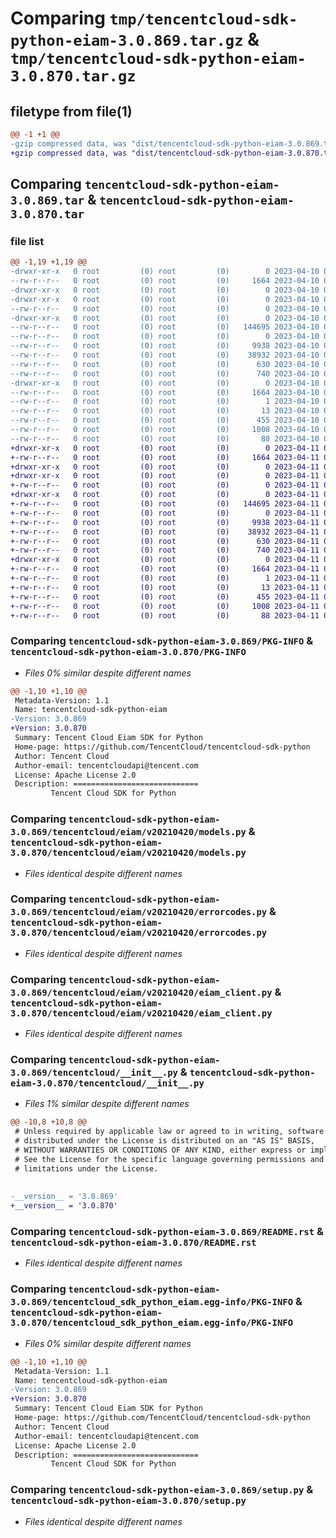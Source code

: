 # Comparing `tmp/tencentcloud-sdk-python-eiam-3.0.869.tar.gz` & `tmp/tencentcloud-sdk-python-eiam-3.0.870.tar.gz`

## filetype from file(1)

```diff
@@ -1 +1 @@
-gzip compressed data, was "dist/tencentcloud-sdk-python-eiam-3.0.869.tar", last modified: Mon Apr 10 03:04:53 2023, max compression
+gzip compressed data, was "dist/tencentcloud-sdk-python-eiam-3.0.870.tar", last modified: Tue Apr 11 03:38:05 2023, max compression
```

## Comparing `tencentcloud-sdk-python-eiam-3.0.869.tar` & `tencentcloud-sdk-python-eiam-3.0.870.tar`

### file list

```diff
@@ -1,19 +1,19 @@
-drwxr-xr-x   0 root         (0) root         (0)        0 2023-04-10 03:04:53.000000 tencentcloud-sdk-python-eiam-3.0.869/
--rw-r--r--   0 root         (0) root         (0)     1664 2023-04-10 03:04:53.000000 tencentcloud-sdk-python-eiam-3.0.869/PKG-INFO
-drwxr-xr-x   0 root         (0) root         (0)        0 2023-04-10 03:04:53.000000 tencentcloud-sdk-python-eiam-3.0.869/tencentcloud/
-drwxr-xr-x   0 root         (0) root         (0)        0 2023-04-10 03:04:53.000000 tencentcloud-sdk-python-eiam-3.0.869/tencentcloud/eiam/
--rw-r--r--   0 root         (0) root         (0)        0 2023-04-10 03:04:53.000000 tencentcloud-sdk-python-eiam-3.0.869/tencentcloud/eiam/__init__.py
-drwxr-xr-x   0 root         (0) root         (0)        0 2023-04-10 03:04:53.000000 tencentcloud-sdk-python-eiam-3.0.869/tencentcloud/eiam/v20210420/
--rw-r--r--   0 root         (0) root         (0)   144695 2023-04-10 03:04:53.000000 tencentcloud-sdk-python-eiam-3.0.869/tencentcloud/eiam/v20210420/models.py
--rw-r--r--   0 root         (0) root         (0)        0 2023-04-10 03:04:53.000000 tencentcloud-sdk-python-eiam-3.0.869/tencentcloud/eiam/v20210420/__init__.py
--rw-r--r--   0 root         (0) root         (0)     9938 2023-04-10 03:04:53.000000 tencentcloud-sdk-python-eiam-3.0.869/tencentcloud/eiam/v20210420/errorcodes.py
--rw-r--r--   0 root         (0) root         (0)    38932 2023-04-10 03:04:53.000000 tencentcloud-sdk-python-eiam-3.0.869/tencentcloud/eiam/v20210420/eiam_client.py
--rw-r--r--   0 root         (0) root         (0)      630 2023-04-10 03:04:53.000000 tencentcloud-sdk-python-eiam-3.0.869/tencentcloud/__init__.py
--rw-r--r--   0 root         (0) root         (0)      740 2023-04-10 03:04:53.000000 tencentcloud-sdk-python-eiam-3.0.869/README.rst
-drwxr-xr-x   0 root         (0) root         (0)        0 2023-04-10 03:04:53.000000 tencentcloud-sdk-python-eiam-3.0.869/tencentcloud_sdk_python_eiam.egg-info/
--rw-r--r--   0 root         (0) root         (0)     1664 2023-04-10 03:04:53.000000 tencentcloud-sdk-python-eiam-3.0.869/tencentcloud_sdk_python_eiam.egg-info/PKG-INFO
--rw-r--r--   0 root         (0) root         (0)        1 2023-04-10 03:04:53.000000 tencentcloud-sdk-python-eiam-3.0.869/tencentcloud_sdk_python_eiam.egg-info/dependency_links.txt
--rw-r--r--   0 root         (0) root         (0)       13 2023-04-10 03:04:53.000000 tencentcloud-sdk-python-eiam-3.0.869/tencentcloud_sdk_python_eiam.egg-info/top_level.txt
--rw-r--r--   0 root         (0) root         (0)      455 2023-04-10 03:04:53.000000 tencentcloud-sdk-python-eiam-3.0.869/tencentcloud_sdk_python_eiam.egg-info/SOURCES.txt
--rw-r--r--   0 root         (0) root         (0)     1008 2023-04-10 03:04:53.000000 tencentcloud-sdk-python-eiam-3.0.869/setup.py
--rw-r--r--   0 root         (0) root         (0)       88 2023-04-10 03:04:53.000000 tencentcloud-sdk-python-eiam-3.0.869/setup.cfg
+drwxr-xr-x   0 root         (0) root         (0)        0 2023-04-11 03:38:05.000000 tencentcloud-sdk-python-eiam-3.0.870/
+-rw-r--r--   0 root         (0) root         (0)     1664 2023-04-11 03:38:05.000000 tencentcloud-sdk-python-eiam-3.0.870/PKG-INFO
+drwxr-xr-x   0 root         (0) root         (0)        0 2023-04-11 03:38:05.000000 tencentcloud-sdk-python-eiam-3.0.870/tencentcloud/
+drwxr-xr-x   0 root         (0) root         (0)        0 2023-04-11 03:38:05.000000 tencentcloud-sdk-python-eiam-3.0.870/tencentcloud/eiam/
+-rw-r--r--   0 root         (0) root         (0)        0 2023-04-11 03:38:05.000000 tencentcloud-sdk-python-eiam-3.0.870/tencentcloud/eiam/__init__.py
+drwxr-xr-x   0 root         (0) root         (0)        0 2023-04-11 03:38:05.000000 tencentcloud-sdk-python-eiam-3.0.870/tencentcloud/eiam/v20210420/
+-rw-r--r--   0 root         (0) root         (0)   144695 2023-04-11 03:38:05.000000 tencentcloud-sdk-python-eiam-3.0.870/tencentcloud/eiam/v20210420/models.py
+-rw-r--r--   0 root         (0) root         (0)        0 2023-04-11 03:38:05.000000 tencentcloud-sdk-python-eiam-3.0.870/tencentcloud/eiam/v20210420/__init__.py
+-rw-r--r--   0 root         (0) root         (0)     9938 2023-04-11 03:38:05.000000 tencentcloud-sdk-python-eiam-3.0.870/tencentcloud/eiam/v20210420/errorcodes.py
+-rw-r--r--   0 root         (0) root         (0)    38932 2023-04-11 03:38:05.000000 tencentcloud-sdk-python-eiam-3.0.870/tencentcloud/eiam/v20210420/eiam_client.py
+-rw-r--r--   0 root         (0) root         (0)      630 2023-04-11 03:38:05.000000 tencentcloud-sdk-python-eiam-3.0.870/tencentcloud/__init__.py
+-rw-r--r--   0 root         (0) root         (0)      740 2023-04-11 03:38:05.000000 tencentcloud-sdk-python-eiam-3.0.870/README.rst
+drwxr-xr-x   0 root         (0) root         (0)        0 2023-04-11 03:38:05.000000 tencentcloud-sdk-python-eiam-3.0.870/tencentcloud_sdk_python_eiam.egg-info/
+-rw-r--r--   0 root         (0) root         (0)     1664 2023-04-11 03:38:05.000000 tencentcloud-sdk-python-eiam-3.0.870/tencentcloud_sdk_python_eiam.egg-info/PKG-INFO
+-rw-r--r--   0 root         (0) root         (0)        1 2023-04-11 03:38:05.000000 tencentcloud-sdk-python-eiam-3.0.870/tencentcloud_sdk_python_eiam.egg-info/dependency_links.txt
+-rw-r--r--   0 root         (0) root         (0)       13 2023-04-11 03:38:05.000000 tencentcloud-sdk-python-eiam-3.0.870/tencentcloud_sdk_python_eiam.egg-info/top_level.txt
+-rw-r--r--   0 root         (0) root         (0)      455 2023-04-11 03:38:05.000000 tencentcloud-sdk-python-eiam-3.0.870/tencentcloud_sdk_python_eiam.egg-info/SOURCES.txt
+-rw-r--r--   0 root         (0) root         (0)     1008 2023-04-11 03:38:05.000000 tencentcloud-sdk-python-eiam-3.0.870/setup.py
+-rw-r--r--   0 root         (0) root         (0)       88 2023-04-11 03:38:05.000000 tencentcloud-sdk-python-eiam-3.0.870/setup.cfg
```

### Comparing `tencentcloud-sdk-python-eiam-3.0.869/PKG-INFO` & `tencentcloud-sdk-python-eiam-3.0.870/PKG-INFO`

 * *Files 0% similar despite different names*

```diff
@@ -1,10 +1,10 @@
 Metadata-Version: 1.1
 Name: tencentcloud-sdk-python-eiam
-Version: 3.0.869
+Version: 3.0.870
 Summary: Tencent Cloud Eiam SDK for Python
 Home-page: https://github.com/TencentCloud/tencentcloud-sdk-python
 Author: Tencent Cloud
 Author-email: tencentcloudapi@tencent.com
 License: Apache License 2.0
 Description: ============================
         Tencent Cloud SDK for Python
```

### Comparing `tencentcloud-sdk-python-eiam-3.0.869/tencentcloud/eiam/v20210420/models.py` & `tencentcloud-sdk-python-eiam-3.0.870/tencentcloud/eiam/v20210420/models.py`

 * *Files identical despite different names*

### Comparing `tencentcloud-sdk-python-eiam-3.0.869/tencentcloud/eiam/v20210420/errorcodes.py` & `tencentcloud-sdk-python-eiam-3.0.870/tencentcloud/eiam/v20210420/errorcodes.py`

 * *Files identical despite different names*

### Comparing `tencentcloud-sdk-python-eiam-3.0.869/tencentcloud/eiam/v20210420/eiam_client.py` & `tencentcloud-sdk-python-eiam-3.0.870/tencentcloud/eiam/v20210420/eiam_client.py`

 * *Files identical despite different names*

### Comparing `tencentcloud-sdk-python-eiam-3.0.869/tencentcloud/__init__.py` & `tencentcloud-sdk-python-eiam-3.0.870/tencentcloud/__init__.py`

 * *Files 1% similar despite different names*

```diff
@@ -10,8 +10,8 @@
 # Unless required by applicable law or agreed to in writing, software
 # distributed under the License is distributed on an "AS IS" BASIS,
 # WITHOUT WARRANTIES OR CONDITIONS OF ANY KIND, either express or implied.
 # See the License for the specific language governing permissions and
 # limitations under the License.
 
 
-__version__ = '3.0.869'
+__version__ = '3.0.870'
```

### Comparing `tencentcloud-sdk-python-eiam-3.0.869/README.rst` & `tencentcloud-sdk-python-eiam-3.0.870/README.rst`

 * *Files identical despite different names*

### Comparing `tencentcloud-sdk-python-eiam-3.0.869/tencentcloud_sdk_python_eiam.egg-info/PKG-INFO` & `tencentcloud-sdk-python-eiam-3.0.870/tencentcloud_sdk_python_eiam.egg-info/PKG-INFO`

 * *Files 0% similar despite different names*

```diff
@@ -1,10 +1,10 @@
 Metadata-Version: 1.1
 Name: tencentcloud-sdk-python-eiam
-Version: 3.0.869
+Version: 3.0.870
 Summary: Tencent Cloud Eiam SDK for Python
 Home-page: https://github.com/TencentCloud/tencentcloud-sdk-python
 Author: Tencent Cloud
 Author-email: tencentcloudapi@tencent.com
 License: Apache License 2.0
 Description: ============================
         Tencent Cloud SDK for Python
```

### Comparing `tencentcloud-sdk-python-eiam-3.0.869/setup.py` & `tencentcloud-sdk-python-eiam-3.0.870/setup.py`

 * *Files identical despite different names*

